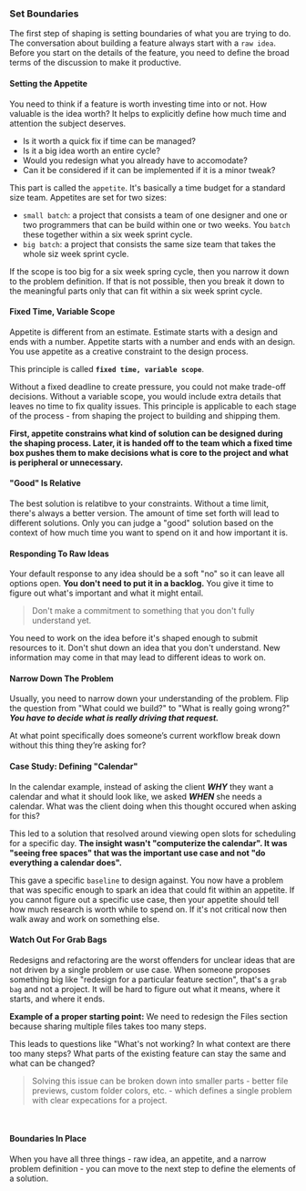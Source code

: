 ### Set Boundaries

The first step of shaping is setting boundaries of what you are trying to do. The conversation about building a feature always start with a `raw idea`. Before you start on the details of the feature, you need to define the broad terms of the discussion to make it productive.
<br/>

#### Setting the Appetite

You need to think if a feature is worth investing time into or not. How valuable is the idea worth? It helps to explicitly define how much time and attention the subject deserves.

- Is it worth a quick fix if time can be managed?
- Is it a big idea worth an entire cycle?
- Would you redesign what you already have to accomodate?
- Can it be considered if it can be implemented if it is a minor tweak?

This part is called the `appetite`. It's basically a time budget for a standard size team. Appetites are set for two sizes:

- `small batch`: a project that consists a team of one designer and one or two programmers that can be build within one or two weeks. You `batch` these together within a six week sprint cycle.
- `big batch`: a project that consists the same size team that takes the whole siz week sprint cycle.

If the scope is too big for a six week spring cycle, then you narrow it down to the problem definition. If that is not possible, then you break it down to the meaningful parts only that can fit within a six week sprint cycle.
<br/>

#### Fixed Time, Variable Scope

Appetite is different from an estimate. Estimate starts with a design and ends with a number. Appetite starts with a number and ends with an design. You use appetite as a creative constraint to the design process.

This principle is called **`fixed time, variable scope`**.

Without a fixed deadline to create pressure, you could not make trade-off decisions. Without a variable scope, you would include extra details that leaves no time to fix quality issues. This principle is applicable to each stage of the process - from shaping the project to building and shipping them.

**First, appetite constrains what kind of solution can be designed during the shaping process. Later, it is handed off to the team which a fixed time box pushes them to make decisions what is core to the project and what is peripheral or unnecessary.**
<br/>

#### "Good" Is Relative

The best solution is relatibve to your constraints. Without a time limit, there's always a better version. The amount of time set forth will lead to different solutions. Only you can judge a "good" solution based on the context of how much time you want to spend on it and how important it is.
<br/>

#### Responding To Raw Ideas

Your default response to any idea should be a soft "no" so it can leave all options open. **You don't need to put it in a backlog.** You give it time to figure out what's important and what it might entail.

> Don't make a commitment to something that you don't fully understand yet.

You need to work on the idea before it's shaped enough to submit resources to it. Don't shut down an idea that you don't understand. New information may come in that may lead to different ideas to work on.
<br/>

#### Narrow Down The Problem

Usually, you need to narrow down your understanding of the problem. Flip the question from "What could we build?" to "What is really going wrong?" **_You have to decide what is really driving that request._**

At what point specifically does someone’s current workflow break down without this thing they’re asking for?
<br/>

#### Case Study: Defining "Calendar"

In the calendar example, instead of asking the client **_WHY_** they want a calendar and what it should look like, we asked **_WHEN_** she needs a calendar. What was the client doing when this thought occured when asking for this?

This led to a solution that resolved around viewing open slots for scheduling for a specific day. **The insight wasn't "computerize the calendar". It was "seeing free spaces" that was the important use case and not "do everything a calendar does".**

This gave a specific `baseline` to design against. You now have a problem that was specific enough to spark an idea that could fit within an appetite. If you cannot figure out a specific use case, then your appetite should tell how much research is worth while to spend on. If it's not critical now then walk away and work on something else.
<br/>

#### Watch Out For Grab Bags

Redesigns and refactoring are the worst offenders for unclear ideas that are not driven by a single problem or use case. When someone proposes something big like "redesign for a particular feature section", that's a `grab bag` and not a project. It will be hard to figure out what it means, where it starts, and where it ends.

**Example of a proper starting point:**
We need to redesign the Files section because sharing multiple files takes too many steps.

This leads to questions like "What's not working? In what context are there too many steps? What parts of the existing feature can stay the same and what can be changed?

> Solving this issue can be broken down into smaller parts - better file previews, custom folder colors, etc. - which defines a single problem with clear expecations for a project.

<br/>

#### Boundaries In Place

When you have all three things - raw idea, an appetite, and a narrow problem definition - you can move to the next step to define the elements of a solution.
